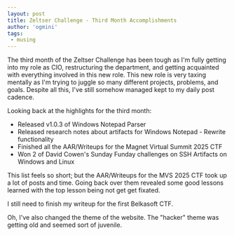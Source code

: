 ```yaml
---
layout: post
title: Zeltser Challenge - Third Month Accomplishments
author: 'ogmini'
tags:
 - musing
---
```


The third month of the Zeltser Challenge has been tough as I'm fully getting into my role as CIO, restructuring the department, and getting acquainted with everything involved in this new role. This new role is very taxing mentally as I'm trying to juggle so many different projects, problems, and goals. Despite all this, I've still somehow managed kept to my daily post cadence.

Looking back at the highlights for the third month:

- Released v1.0.3 of Windows Notepad Parser
- Released research notes about artifacts for Windows Notepad - Rewrite functionality
- Finished all the AAR/Writeups for the Magnet Virtual Summit 2025 CTF
- Won 2 of David Cowen's Sunday Funday challenges on SSH Artifacts on Windows and Linux

This list feels so short; but the AAR/Writeups for the MVS 2025 CTF took up a lot of posts and time. Going back over them revealed some good lessons learned with the top lesson being not get get fixated.

I still need to finish my writeup for the first Belkasoft CTF. 

Oh, I've also changed the theme of the website. The "hacker" theme was getting old and seemed sort of juvenile. 